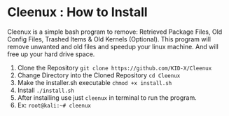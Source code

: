 # Cleenux : How to Install
Cleenux is a simple bash program to remove: Retrieved Package Files, Old Config Files, Trashed Items & Old Kernels (Optional). This program will remove unwanted and old files and speedup your linux machine. And will free up your hard drive space.

1. Clone the Repository ```git clone https://github.com/KID-X/Cleenux```
2. Change Directory into the Cloned Repository ```cd Cleenux```
3. Make the installer.sh executable ```chmod +x install.sh```
4. Install ```./install.sh```
5. After installing use just ```cleenux``` in terminal to run the program.
6. Ex: ```root@kali:~# cleenux```
